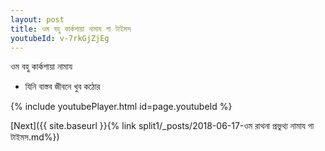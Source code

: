 ```yaml
---
layout: post
title: ওম বহু কার্কশায়া নামায গা টাইমস
youtubeId: v-7rkGjZjEg
---
```

 
 
 ওম বহু কার্কশায়া নামায  
 
 -  যিনি বাস্তব জীবনে খুব কঠোর 
 
  
 
  
 
 
 
 
 
 


{% include youtubePlayer.html id=page.youtubeId %}
 
[Next]({{ site.baseurl }}{% link  split1/_posts/2018-06-17-ওম রাথনা প্রভুথ্য নামায গা টাইমস.md%})
 
